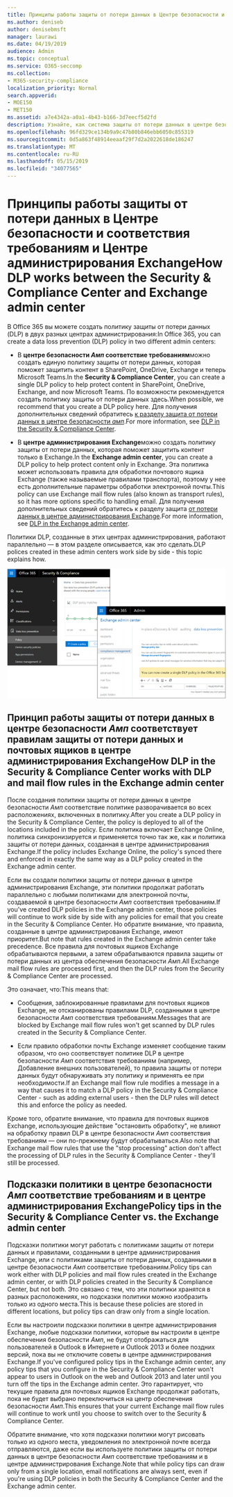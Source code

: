 ```yaml
---
title: Принципы работы защиты от потери данных в Центре безопасности и соответствия требованиям и Центре администрирования Exchange
ms.author: deniseb
author: denisebmsft
manager: laurawi
ms.date: 04/19/2019
audience: Admin
ms.topic: conceptual
ms.service: O365-seccomp
ms.collection:
- M365-security-compliance
localization_priority: Normal
search.appverid:
- MOE150
- MET150
ms.assetid: a7e4342a-a0a1-4b43-b166-3d7eecf5d2fd
description: Узнайте, как система защиты от потери данных в центре безопасности _Амп_ соответствует правилам защиты от потери данных и почтовых ящиков (правила транспорта) в центре администрирования Exchange.
ms.openlocfilehash: 96fd329ce134b9a9c47b80b846ebb6050c855319
ms.sourcegitcommit: 0d5a863f48914eeaaf29f7d2a2022618de186247
ms.translationtype: MT
ms.contentlocale: ru-RU
ms.lasthandoff: 05/15/2019
ms.locfileid: "34077565"
---
```

# <a name="how-dlp-works-between-the-security--compliance-center-and-exchange-admin-center"></a><span data-ttu-id="5c8c4-103">Принципы работы защиты от потери данных в Центре безопасности и соответствия требованиям и Центре администрирования Exchange</span><span class="sxs-lookup"><span data-stu-id="5c8c4-103">How DLP works between the Security & Compliance Center and Exchange admin center</span></span>

<span data-ttu-id="5c8c4-104">В Office 365 вы можете создать политику защиты от потери данных (DLP) в двух разных центрах администрирования:</span><span class="sxs-lookup"><span data-stu-id="5c8c4-104">In Office 365, you can create a data loss prevention (DLP) policy in two different admin centers:</span></span>
  
- <span data-ttu-id="5c8c4-105">В **центре безопасности _Амп_ соответствие требованиям**можно создать единую политику защиты от потери данных, которая поможет защитить контент в SharePoint, OneDrive, Exchange и теперь Microsoft Teams.</span><span class="sxs-lookup"><span data-stu-id="5c8c4-105">In the **Security & Compliance Center**, you can create a single DLP policy to help protect content in SharePoint, OneDrive, Exchange, and now Microsoft Teams.</span></span> <span data-ttu-id="5c8c4-106">По возможности рекомендуется создать политику защиты от потери данных здесь.</span><span class="sxs-lookup"><span data-stu-id="5c8c4-106">When possible, we recommend that you create a DLP policy here.</span></span> <span data-ttu-id="5c8c4-107">Для получения дополнительных сведений обратитесь [к разделу защита от потери данных в центре безопасности _амп_](data-loss-prevention-policies.md).</span><span class="sxs-lookup"><span data-stu-id="5c8c4-107">For more information, see [DLP in the Security & Compliance Center](data-loss-prevention-policies.md).</span></span>
    
- <span data-ttu-id="5c8c4-108">В **центре администрирования Exchange**можно создать политику защиты от потери данных, которая поможет защитить контент только в Exchange.</span><span class="sxs-lookup"><span data-stu-id="5c8c4-108">In the **Exchange admin center**, you can create a DLP policy to help protect content only in Exchange.</span></span> <span data-ttu-id="5c8c4-109">Эта политика может использовать правила для обработки почтового ящика Exchange (также называемые правилами транспорта), поэтому у нее есть дополнительные параметры обработки электронной почты.</span><span class="sxs-lookup"><span data-stu-id="5c8c4-109">This policy can use Exchange mail flow rules (also known as transport rules), so it has more options specific to handling email.</span></span> <span data-ttu-id="5c8c4-110">Для получения дополнительных сведений обратитесь к разделу защита [от потери данных в центре администрирования Exchange](https://go.microsoft.com/fwlink/?linkid=852311).</span><span class="sxs-lookup"><span data-stu-id="5c8c4-110">For more information, see [DLP in the Exchange admin center](https://go.microsoft.com/fwlink/?linkid=852311).</span></span>
    
<span data-ttu-id="5c8c4-111">Политики DLP, созданные в этих центрах администрирования, работают параллельно — в этом разделе описывается, как это сделать.</span><span class="sxs-lookup"><span data-stu-id="5c8c4-111">DLP polices created in these admin centers work side by side - this topic explains how.</span></span>
  
![Страницы защиты от потери данных в центре безопасности и соответствия требованиям и центре администрирования Exchange](media/d3eaa7e7-3b16-457b-bd9c-26707f7b584f.png)
  
## <a name="how-dlp-in-the-security--compliance-center-works-with-dlp-and-mail-flow-rules-in-the-exchange-admin-center"></a><span data-ttu-id="5c8c4-113">Принцип работы защиты от потери данных в центре безопасности _Амп_ соответствует правилам защиты от потери данных и почтовых ящиков в центре администрирования Exchange</span><span class="sxs-lookup"><span data-stu-id="5c8c4-113">How DLP in the Security & Compliance Center works with DLP and mail flow rules in the Exchange admin center</span></span>

<span data-ttu-id="5c8c4-114">После создания политики защиты от потери данных в центре безопасности _Амп_ соответствие политике разворачивается во всех расположениях, включенных в политику.</span><span class="sxs-lookup"><span data-stu-id="5c8c4-114">After you create a DLP policy in the Security & Compliance Center, the policy is deployed to all of the locations included in the policy.</span></span> <span data-ttu-id="5c8c4-115">Если политика включает Exchange Online, политика синхронизируется и применяется точно так же, как и политика защиты от потери данных, созданная в центре администрирования Exchange.</span><span class="sxs-lookup"><span data-stu-id="5c8c4-115">If the policy includes Exchange Online, the policy's synced there and enforced in exactly the same way as a DLP policy created in the Exchange admin center.</span></span> 
  
<span data-ttu-id="5c8c4-116">Если вы создали политики защиты от потери данных в центре администрирования Exchange, эти политики продолжат работать параллельно с любыми политиками для электронной почты, создаваемой в центре безопасности _Амп_ соответствия требованиям.</span><span class="sxs-lookup"><span data-stu-id="5c8c4-116">If you've created DLP policies in the Exchange admin center, those policies will continue to work side by side with any policies for email that you create in the Security & Compliance Center.</span></span> <span data-ttu-id="5c8c4-117">Но обратите внимание, что правила, созданные в центре администрирования Exchange, имеют приоритет.</span><span class="sxs-lookup"><span data-stu-id="5c8c4-117">But note that rules created in the Exchange admin center take precedence.</span></span> <span data-ttu-id="5c8c4-118">Все правила для почтовых ящиков Exchange обрабатываются первыми, а затем обрабатываются правила защиты от потери данных из центра обеспечения безопасности _Амп_.</span><span class="sxs-lookup"><span data-stu-id="5c8c4-118">All Exchange mail flow rules are processed first, and then the DLP rules from the Security & Compliance Center are processed.</span></span>
  
<span data-ttu-id="5c8c4-119">Это означает, что:</span><span class="sxs-lookup"><span data-stu-id="5c8c4-119">This means that:</span></span>
  
- <span data-ttu-id="5c8c4-120">Сообщения, заблокированные правилами для почтовых ящиков Exchange, не отсканированы правилами DLP, созданными в центре безопасности _Амп_ соответствия требованиям.</span><span class="sxs-lookup"><span data-stu-id="5c8c4-120">Messages that are blocked by Exchange mail flow rules won't get scanned by DLP rules created in the Security & Compliance Center.</span></span>
    
- <span data-ttu-id="5c8c4-121">Если правило обработки почты Exchange изменяет сообщение таким образом, что оно соответствует политике DLP в центре безопасности _Амп_ соответствия требованиям (например, Добавление внешних пользователей), то правила защиты от потери данных будут обнаруживать эту политику и применять ее при необходимости.</span><span class="sxs-lookup"><span data-stu-id="5c8c4-121">If an Exchange mail flow rule modifies a message in a way that causes it to match a DLP policy in the Security & Compliance Center - such as adding external users - then the DLP rules will detect this and enforce the policy as needed.</span></span>
    
<span data-ttu-id="5c8c4-122">Кроме того, обратите внимание, что правила для почтовых ящиков Exchange, использующие действие "остановить обработку", не влияют на обработку правил DLP в центре безопасности _Амп_ соответствия требованиям — они по-прежнему будут обрабатываться.</span><span class="sxs-lookup"><span data-stu-id="5c8c4-122">Also note that Exchange mail flow rules that use the "stop processing" action don't affect the processing of DLP rules in the Security & Compliance Center - they'll still be processed.</span></span>
  
## <a name="policy-tips-in-the-security--compliance-center-vs-the-exchange-admin-center"></a><span data-ttu-id="5c8c4-123">Подсказки политики в центре безопасности _Амп_ соответствие требованиям и в центре администрирования Exchange</span><span class="sxs-lookup"><span data-stu-id="5c8c4-123">Policy tips in the Security & Compliance Center vs. the Exchange admin center</span></span>

<span data-ttu-id="5c8c4-124">Подсказки политики могут работать с политиками защиты от потери данных и правилами, созданными в центре администрирования Exchange, или с политиками защиты от потери данных, созданными в центре безопасности _Амп_ соответствие требованиям.</span><span class="sxs-lookup"><span data-stu-id="5c8c4-124">Policy tips can work either with DLP policies and mail flow rules created in the Exchange admin center, or with DLP policies created in the Security & Compliance Center, but not both.</span></span> <span data-ttu-id="5c8c4-125">Это связано с тем, что эти политики хранятся в разных расположениях, но подсказки политики можно изобразить только из одного места.</span><span class="sxs-lookup"><span data-stu-id="5c8c4-125">This is because these policies are stored in different locations, but policy tips can draw only from a single location.</span></span>
  
<span data-ttu-id="5c8c4-126">Если вы настроили подсказки политики в центре администрирования Exchange, любые подсказки политики, которые вы настроили в центре обеспечения безопасности _Амп_, не будут отображаться для пользователей в Outlook в Интернете и Outlook 2013 и более поздних версий, пока вы не отключите советы в центре администрирования Exchange.</span><span class="sxs-lookup"><span data-stu-id="5c8c4-126">If you've configured policy tips in the Exchange admin center, any policy tips that you configure in the Security & Compliance Center won't appear to users in Outlook on the web and Outlook 2013 and later until you turn off the tips in the Exchange admin center.</span></span> <span data-ttu-id="5c8c4-127">Это гарантирует, что текущие правила для почтовых ящиков Exchange продолжат работать, пока не будет выбрано переключиться на центр обеспечения безопасности _Амп_.</span><span class="sxs-lookup"><span data-stu-id="5c8c4-127">This ensures that your current Exchange mail flow rules will continue to work until you choose to switch over to the Security & Compliance Center.</span></span>
  
<span data-ttu-id="5c8c4-128">Обратите внимание, что хотя подсказки политики могут рисовать только из одного места, уведомления по электронной почте всегда отправляются, даже если вы используете политики защиты от потери данных в центре безопасности _Амп_ соответствие требованиям и в центре администрирования Exchange.</span><span class="sxs-lookup"><span data-stu-id="5c8c4-128">Note that while policy tips can draw only from a single location, email notifications are always sent, even if you're using DLP policies in both the Security & Compliance Center and the Exchange admin center.</span></span>
  

